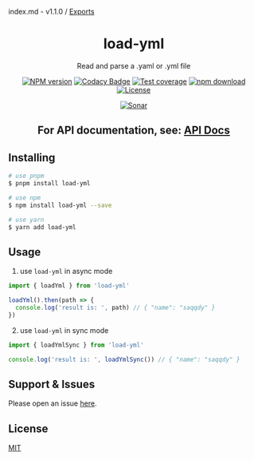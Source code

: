 index.md - v1.1.0 / [Exports](modules.md)

<div style="text-align: center;" align="center">

# load-yml

Read and parse a .yaml or .yml file

[![NPM version][npm-image]][npm-url]
[![Codacy Badge][codacy-image]][codacy-url]
[![Test coverage][codecov-image]][codecov-url]
[![npm download][download-image]][download-url]
[![License][license-image]][license-url]

[![Sonar][sonar-image]][sonar-url]

</div>

<div style="text-align: center; margin-bottom: 20px;" align="center">

## **For API documentation, see: [API Docs](./docs/modules.md)**

</div>

## Installing

```bash
# use pnpm
$ pnpm install load-yml

# use npm
$ npm install load-yml --save

# use yarn
$ yarn add load-yml
```

## Usage

1. use `load-yml` in async mode

```js
import { loadYml } from 'load-yml'

loadYml().then(path => {
  console.log('result is: ', path) // { "name": "saqqdy" }
})
```

2. use `load-yml` in sync mode

```js
import { loadYmlSync } from 'load-yml'

console.log('result is: ', loadYmlSync()) // { "name": "saqqdy" }
```

## Support & Issues

Please open an issue [here](https://github.com/saqqdy/load-yml/issues).

## License

[MIT](LICENSE)

[npm-image]: https://img.shields.io/npm/v/load-yml.svg?style=flat-square
[npm-url]: https://npmjs.org/package/load-yml
[codacy-image]: https://app.codacy.com/project/badge/Grade/f70d4880e4ad4f40aa970eb9ee9d0696
[codacy-url]: https://www.codacy.com/gh/saqqdy/load-yml/dashboard?utm_source=github.com&utm_medium=referral&utm_content=saqqdy/load-yml&utm_campaign=Badge_Grade
[codecov-image]: https://img.shields.io/codecov/c/github/saqqdy/load-yml.svg?style=flat-square
[codecov-url]: https://codecov.io/github/saqqdy/load-yml?branch=master
[download-image]: https://img.shields.io/npm/dm/load-yml.svg?style=flat-square
[download-url]: https://npmjs.org/package/load-yml
[license-image]: https://img.shields.io/badge/License-MIT-blue.svg
[license-url]: LICENSE
[sonar-image]: https://sonarcloud.io/api/project_badges/quality_gate?project=saqqdy_load-yml
[sonar-url]: https://sonarcloud.io/dashboard?id=saqqdy_load-yml
